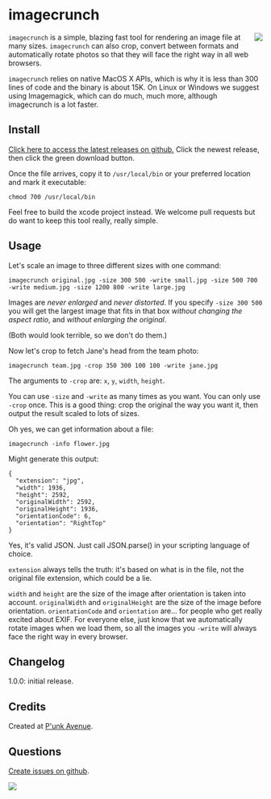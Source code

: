 # imagecrunch

<a href="http://apostrophenow.org/"><img src="https://raw.github.com/punkave/imagecrunch/master/logos/logo-box-madefor.png" align="right" /></a>

`imagecrunch` is a simple, blazing fast tool for rendering an image file at many
sizes. `imagecrunch` can also crop, convert between formats and automatically
rotate photos so that they will face the right way in all web browsers.

`imagecrunch` relies on native MacOS X APIs, which is why it is less than 300 lines of code and the binary is about 15K. On Linux or Windows we suggest using Imagemagick, which can do much, much more, although imagecrunch is a lot faster.

## Install

[Click here to access the latest releases on github.](https://github.com/punkave/imagecrunch/releases) Click the newest release, then click the green download button.

Once the file arrives, copy it to `/usr/local/bin` or your preferred location and mark it executable:

    chmod 700 /usr/local/bin

Feel free to build the xcode project instead. We welcome pull requests but do want to keep this tool really, really simple.

## Usage

Let's scale an image to three different sizes with one command:

    imagecrunch original.jpg -size 300 500 -write small.jpg -size 500 700 -write medium.jpg -size 1200 800 -write large.jpg

Images are *never enlarged* and *never distorted*. If you specify `-size 300 500` you will get the largest image that fits in that box *without changing the aspect ratio*, and *without enlarging the original*.

(Both would look terrible, so we don't do them.)

Now let's crop to fetch Jane's head from the team photo:

    imagecrunch team.jpg -crop 350 300 100 100 -write jane.jpg

The arguments to `-crop` are: `x`, `y`, `width`, `height`.

You can use `-size` and `-write` as many times as you want. You can only use `-crop` once. This is a good thing: crop the original the way you want it, then output the result scaled to lots of sizes.

Oh yes, we can get information about a file:

    imagecrunch -info flower.jpg

Might generate this output:

    {
      "extension": "jpg",
      "width": 1936,
      "height": 2592,
      "originalWidth": 2592,
      "originalHeight": 1936,
      "orientationCode": 6,
      "orientation": "RightTop"
    }

Yes, it's valid JSON. Just call JSON.parse() in your scripting language of choice.

`extension` always tells the truth: it's based on what is in the file, not the original file extension, which could be a lie.

`width` and `height` are the size of the image after orientation is taken into account. `originalWidth` and `originalHeight` are the size of the image before orientation. `orientationCode` and `orientation` are... for people who get really excited about EXIF. For everyone else, just know that we automatically rotate images when we load them, so all the images you `-write` will always face the right way in every browser.

## Changelog

1.0.0: initial release.

## Credits

Created at [P'unk Avenue](http://punkave.com/).


## Questions

[Create issues on github](http://punkave.com/imagecrunch).

<a href="http://punkave.com/"><img src="https://raw.github.com/punkave/imagecrunch/master/logos/logo-box-builtby.png" /></a>

